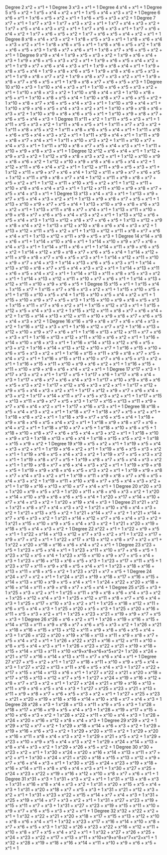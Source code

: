 

Degree 2
x^2 + x^1 + 1
Degree 3
x^3 + x^1 + 1
Degree 4
x^4 + x^1 + 1
Degree 5
x^5 + x^2 + 1
x^5 + x^4 + x^2 + x^1 + 1
x^5 + x^4 + x^3 + x^2 + 1
Degree 6
x^6 + x^1 + 1
x^6 + x^5 + x^2 + x^1 + 1
x^6 + x^5 + x^3 + x^2 + 1
Degree 7
x^7 + x^1 + 1
x^7 + x^3 + 1
x^7 + x^3 + x^2 + x^1 + 1
x^7 + x^4 + x^3 + x^2 + 1
x^7 + x^5 + x^4 + x^3 + x^2 + x^1 + 1
x^7 + x^6 + x^3 + x^1 + 1
x^7 + x^6 + x^4 + x^2 + 1
x^7 + x^6 + x^5 + x^2 + 1
x^7 + x^6 + x^5 + x^4 + x^2 + x^1 + 1
Degree 8
x^8 + x^4 + x^3 + x^2 + 1
x^8 + x^5 + x^3 + x^1 + 1
x^8 + x^6 + x^4 + x^3 + x^2 + x^1 + 1
x^8 + x^6 + x^5 + x^1 + 1
x^8 + x^6 + x^5 + x^2 + 1
x^8 + x^6 + x^5 + x^3 + 1
x^8 + x^7 + x^6 + x^1 + 1
x^8 + x^7 + x^6 + x^5 + x^2 + x^1 + 1
Degree 9
x^9 + x^4 + 1
x^9 + x^5 + x^3 + x^2 + 1
x^9 + x^6 + x^4 + x^3 + 1
x^9 + x^6 + x^5 + x^3 + x^2 + x^1 + 1
x^9 + x^6 + x^5 + x^4 + x^2 + x^1 + 1
x^9 + x^7 + x^6 + x^4 + x^3 + x^1 + 1
x^9 + x^8 + x^4 + x^1 + 1
x^9 + x^8 + x^5 + x^4 + 1
x^9 + x^8 + x^6 + x^5 + 1
x^9 + x^8 + x^6 + x^5 + x^3 + x^1 + 1
x^9 + x^8 + x^7 + x^2 + 1
x^9 + x^8 + x^7 + x^3 + x^2 + x^1 + 1
x^9 + x^8 + x^7 + x^6 + x^5 + x^1 + 1
x^9 + x^8 + x^7 + x^6 + x^5 + x^3 + 1
Degree 10
x^10 + x^3 + 1
x^10 + x^4 + x^3 + x^1 + 1
x^10 + x^6 + x^5 + x^3 + x^2 + x^1 + 1
x^10 + x^8 + x^3 + x^2 + 1
x^10 + x^8 + x^4 + x^3 + 1
x^10 + x^8 + x^5 + x^1 + 1
x^10 + x^8 + x^5 + x^4 + 1
x^10 + x^8 + x^7 + x^6 + x^5 + x^2 + 1
x^10 + x^8 + x^7 + x^6 + x^5 + x^4 + x^3 + x^1 + 1
x^10 + x^9 + x^4 + x^1 + 1
x^10 + x^9 + x^6 + x^5 + x^4 + x^3 + x^2 + x^1 + 1
x^10 + x^9 + x^8 + x^6 + x^3 + x^2 + 1
x^10 + x^9 + x^8 + x^6 + x^5 + x^1 + 1
x^10 + x^9 + x^8 + x^7 + x^6 + x^5 + x^4 + x^3 + 1
Degree 11
x^11 + x^2 + 1
x^11 + x^5 + x^3 + x^1 + 1
x^11 + x^5 + x^3 + x^2 + 1
x^11 + x^6 + x^5 + x^1 + 1
x^11 + x^7 + x^3 + x^2 + 1
x^11 + x^8 + x^5 + x^2 + 1
x^11 + x^8 + x^6 + x^5 + x^4 + x^1 + 1
x^11 + x^8 + x^6 + x^5 + x^4 + x^3 + x^2 + x^1 + 1
x^11 + x^9 + x^4 + x^1 + 1
x^11 + x^9 + x^8 + x^7 + x^4 + x^1 + 1
x^11 + x^10 + x^3 + x^2 + 1
x^11 + x^10 + x^7 + x^4 + x^3 + x^1 + 1
x^11 + x^10 + x^8 + x^7 + x^5 + x^4 + x^3 + x^1 + 1
x^11 + x^10 + x^9 + x^8 + x^3 + x^1 + 1
Degree 12
x^12 + x^6 + x^4 + x^1 + 1
x^12 + x^9 + x^3 + x^2 + 1
x^12 + x^9 + x^8 + x^3 + x^2 + x^1 + 1
x^12 + x^10 + x^9 + x^8 + x^6 + x^2 + 1
x^12 + x^10 + x^9 + x^8 + x^6 + x^5 + x^4 + x^2 + 1
x^12 + x^11 + x^6 + x^4 + x^2 + x^1 + 1
x^12 + x^11 + x^9 + x^5 + x^3 + x^1 + 1
x^12 + x^11 + x^9 + x^7 + x^6 + x^4 + 1
x^12 + x^11 + x^9 + x^7 + x^6 + x^5 + 1
x^12 + x^11 + x^9 + x^8 + x^7 + x^4 + 1
x^12 + x^11 + x^9 + x^8 + x^7 + x^5 + x^2 + x^1 + 1
x^12 + x^11 + x^10 + x^5 + x^2 + x^1 + 1
x^12 + x^11 + x^10 + x^8 + x^6 + x^4 + x^3 + x^1 + 1
x^12 + x^11 + x^10 + x^9 + x^8 + x^7 + x^5 + x^4 + x^3 + x^1 + 1
Degree 13
x^13 + x^4 + x^3 + x^1 + 1
x^13 + x^9 + x^7 + x^5 + x^4 + x^3 + x^2 + x^1 + 1
x^13 + x^9 + x^8 + x^7 + x^5 + x^1 + 1
x^13 + x^10 + x^9 + x^7 + x^5 + x^4 + 1
x^13 + x^10 + x^9 + x^8 + x^6 + x^3 + x^2 + x^1 + 1
x^13 + x^11 + x^8 + x^7 + x^4 + x^1 + 1
x^13 + x^11 + x^10 + x^9 + x^8 + x^7 + x^6 + x^5 + x^4 + x^3 + x^2 + x^1 + 1
x^13 + x^12 + x^6 + x^5 + x^4 + x^3 + 1
x^13 + x^12 + x^8 + x^7 + x^6 + x^5 + 1
x^13 + x^12 + x^9 + x^8 + x^4 + x^2 + 1
x^13 + x^12 + x^10 + x^8 + x^6 + x^4 + x^3 + x^2 + 1
x^13 + x^12 + x^11 + x^5 + x^2 + x^1 + 1
x^13 + x^12 + x^11 + x^8 + x^7 + x^6 + x^4 + x^1 + 1
x^13 + x^12 + x^11 + x^9 + x^5 + x^3 + 1
Degree 14
x^14 + x^8 + x^6 + x^1 + 1
x^14 + x^10 + x^6 + x^1 + 1
x^14 + x^10 + x^9 + x^7 + x^6 + x^4 + x^3 + x^1 + 1
x^14 + x^11 + x^6 + x^1 + 1
x^14 + x^11 + x^9 + x^6 + x^5 + x^2 + 1
x^14 + x^12 + x^9 + x^8 + x^7 + x^6 + x^5 + x^4 + 1
x^14 + x^12 + x^11 + x^9 + x^8 + x^7 + x^6 + x^5 + x^3 + x^1 + 1
x^14 + x^12 + x^11 + x^10 + x^9 + x^7 + x^4 + x^3 + 1
x^14 + x^13 + x^6 + x^5 + x^3 + x^1 + 1
x^14 + x^13 + x^10 + x^8 + x^7 + x^5 + x^4 + x^3 + x^2 + x^1 + 1
x^14 + x^13 + x^11 + x^6 + x^5 + x^4 + x^2 + x^1 + 1
x^14 + x^13 + x^11 + x^8 + x^5 + x^3 + x^2 + x^1 + 1
x^14 + x^13 + x^12 + x^11 + x^10 + x^7 + x^6 + x^1 + 1
x^14 + x^13 + x^12 + x^11 + x^10 + x^9 + x^6 + x^5 + 1
Degree 15
x^15 + x^1 + 1
x^15 + x^4 + 1
x^15 + x^7 + 1
x^15 + x^7 + x^6 + x^3 + x^2 + x^1 + 1
x^15 + x^10 + x^5 + x^1 + 1
x^15 + x^10 + x^5 + x^4 + 1
x^15 + x^10 + x^5 + x^4 + x^2 + x^1 + 1
x^15 + x^10 + x^9 + x^7 + x^5 + x^3 + 1
x^15 + x^10 + x^9 + x^8 + x^5 + x^3 + 1
x^15 + x^11 + x^7 + x^6 + x^2 + x^1 + 1
x^15 + x^12 + x^3 + x^1 + 1
x^15 + x^12 + x^5 + x^4 + x^3 + x^2 + 1
x^15 + x^12 + x^11 + x^8 + x^7 + x^6 + x^4 + x^2 + 1
x^15 + x^14 + x^13 + x^12 + x^11 + x^10 + x^9 + x^8 + x^7 + x^6 + x^5 + x^4 + x^3 + x^2 + 1
Degree 16
x^16 + x^9 + x^8 + x^7 + x^6 + x^4 + x^3 + x^2 + 1
x^16 + x^12 + x^3 + x^1 + 1
x^16 + x^12 + x^7 + x^2 + 1
x^16 + x^13 + x^12 + x^10 + x^9 + x^7 + x^6 + x^1 + 1
x^16 + x^13 + x^12 + x^11 + x^7 + x^6 + x^3 + x^1 + 1
x^16 + x^13 + x^12 + x^11 + x^10 + x^6 + x^2 + x^1 + 1
x^16 + x^14 + x^10 + x^8 + x^3 + x^1 + 1
x^16 + x^14 + x^13 + x^12 + x^6 + x^5 + x^3 + x^2 + 1
x^16 + x^14 + x^13 + x^12 + x^10 + x^7 + 1
x^16 + x^15 + x^10 + x^6 + x^5 + x^3 + x^2 + x^1 + 1
x^16 + x^15 + x^11 + x^9 + x^8 + x^7 + x^5 + x^4 + x^2 + x^1 + 1
x^16 + x^15 + x^11 + x^10 + x^7 + x^6 + x^5 + x^3 + x^2 + x^1 + 1
x^16 + x^15 + x^11 + x^10 + x^9 + x^6 + x^2 + x^1 + 1
x^16 + x^15 + x^11 + x^10 + x^9 + x^8 + x^6 + x^4 + x^2 + x^1 + 1
Degree 17
x^17 + x^3 + 1
x^17 + x^3 + x^2 + x^1 + 1
x^17 + x^5 + 1
x^17 + x^6 + 1
x^17 + x^8 + x^4 + x^3 + 1
x^17 + x^8 + x^7 + x^6 + x^4 + x^3 + 1
x^17 + x^10 + x^9 + x^8 + x^6 + x^5 + x^3 + x^2 + 1
x^17 + x^12 + x^6 + x^3 + x^2 + x^1 + 1
x^17 + x^12 + x^9 + x^5 + x^4 + x^3 + x^2 + x^1 + 1
x^17 + x^12 + x^9 + x^7 + x^6 + x^4 + x^3 + x^2 + 1
x^17 + x^14 + x^11 + x^7 + x^5 + x^3 + x^2 + x^1 + 1
x^17 + x^15 + x^13 + x^11 + x^9 + x^7 + x^5 + x^3 + 1
x^17 + x^15 + x^13 + x^11 + x^9 + x^7 + x^6 + x^4 + x^2 + x^1 + 1
x^17 + x^16 + x^3 + x^1 + 1
Degree 18
x^18 + x^5 + x^4 + x^3 + x^2 + x^1 + 1
x^18 + x^7 + 1
x^18 + x^7 + x^5 + x^2 + x^1 + 1
x^18 + x^8 + x^2 + x^1 + 1
x^18 + x^9 + x^7 + x^6 + x^5 + x^4 + 1
x^18 + x^9 + x^8 + x^6 + x^5 + x^4 + x^2 + x^1 + 1
x^18 + x^9 + x^8 + x^7 + x^6 + x^4 + x^2 + x^1 + 1
x^18 + x^10 + x^7 + x^5 + 1
x^18 + x^10 + x^8 + x^5 + 1
x^18 + x^10 + x^8 + x^7 + x^6 + x^5 + x^4 + x^3 + x^2 + x^1 + 1
x^18 + x^10 + x^9 + x^3 + 1
x^18 + x^13 + x^6 + x^4 + 1
x^18 + x^15 + x^5 + x^2 + 1
x^18 + x^15 + x^9 + x^2 + 1
Degree 19
x^19 + x^5 + x^2 + x^1 + 1
x^19 + x^5 + x^4 + x^3 + x^2 + x^1 + 1
x^19 + x^6 + x^2 + x^1 + 1
x^19 + x^6 + x^5 + x^3 + x^2 + x^1 + 1
x^19 + x^6 + x^5 + x^4 + x^3 + x^2 + 1
x^19 + x^7 + x^5 + x^3 + x^2 + x^1 + 1
x^19 + x^8 + x^7 + x^5 + 1
x^19 + x^8 + x^7 + x^5 + x^4 + x^3 + x^2 + x^1 + 1
x^19 + x^8 + x^7 + x^6 + x^4 + x^3 + x^2 + x^1 + 1
x^19 + x^9 + x^8 + x^5 + 1
x^19 + x^9 + x^8 + x^6 + x^5 + x^3 + x^2 + x^1 + 1
x^19 + x^9 + x^8 + x^7 + x^4 + x^3 + x^2 + x^1 + 1
x^19 + x^11 + x^9 + x^8 + x^7 + x^6 + x^5 + x^4 + x^3 + x^2 + 1
x^19 + x^11 + x^10 + x^8 + x^7 + x^5 + x^4 + x^3 + x^2 + x^1 + 1
x^19 + x^16 + x^13 + x^10 + x^7 + x^4 + x^1 + 1
Degree 20
x^20 + x^3 + 1
x^20 + x^9 + x^5 + x^3 + 1
x^20 + x^11 + x^8 + x^6 + x^3 + x^2 + 1
x^20 + x^14 + x^10 + x^9 + x^8 + x^6 + x^5 + x^4 + 1
x^20 + x^17 + x^14 + x^10 + x^7 + x^4 + x^3 + x^2 + 1
x^20 + x^19 + x^4 + x^3 + 1
Degree 21
x^21 + x^2 + 1
x^21 + x^8 + x^7 + x^4 + x^3 + x^2 + 1
x^21 + x^10 + x^6 + x^4 + x^3 + x^2 + 1
x^21 + x^13 + x^5 + x^2 + 1
x^21 + x^14 + x^7 + x^2 + 1
x^21 + x^14 + x^7 + x^6 + x^3 + x^2 + 1
x^21 + x^14 + x^12 + x^7 + x^6 + x^4 + x^3 + x^2 + 1
x^21 + x^15 + x^10 + x^9 + x^5 + x^4 + x^3 + x^2 + 1
x^21 + x^20 + x^19 + x^18 + x^5 + x^4 + x^3 + x^2 + 1
Degree 22
x^22 + x^1 + 1
x^22 + x^9 + x^5 + x^1 + 1
x^22 + x^14 + x^13 + x^12 + x^7 + x^3 + x^2 + x^1 + 1
x^22 + x^17 + x^9 + x^7 + x^2 + x^1 + 1
x^22 + x^17 + x^13 + x^12 + x^8 + x^7 + x^2 + x^1 + 1
x^22 + x^20 + x^18 + x^16 + x^6 + x^4 + x^2 + x^1 + 1
Degree 23
x^23 + x^5 + 1
x^23 + x^5 + x^4 + x^1 + 1
x^23 + x^11 + x^10 + x^7 + x^6 + x^5 + 1
x^23 + x^12 + x^5 + x^4 + 1
x^23 + x^15 + x^10 + x^9 + x^7 + x^5 + x^4 + x^3 + 1
x^23 + x^16 + x^13 + x^6 + x^5 + x^3 + 1
x^23 + x^17 + x^11 + x^5 + 1
x^23 + x^17 + x^11 + x^9 + x^8 + x^5 + x^4 + x^1 + 1
x^23 + x^18 + x^16 + x^13 + x^11 + x^8 + x^5 + x^2 + 1
x^23 + x^21 + x^7 + x^5 + 1
Degree 24
x^24 + x^7 + x^2 + x^1 + 1
x^24 + x^21 + x^19 + x^18 + x^17 + x^16 + x^15 + x^14 + x^13 + x^10 + x^9 + x^5 + x^4 + x^1 + 1
x^24 + x^22 + x^20 + x^18 + x^16 + x^14 + x^11 + x^9 + x^8 + x^7 + x^5 + x^4 + 1
Degree 25
x^25 + x^3 + 1
x^25 + x^3 + x^2 + x^1 + 1
x^25 + x^11 + x^9 + x^8 + x^6 + x^4 + x^3 + x^2 + 1
x^25 + x^12 + x^4 + x^3 + 1
x^25 + x^12 + x^11 + x^8 + x^7 + x^6 + x^4 + x^3 + 1
x^25 + x^17 + x^10 + x^3 + x^2 + x^1 + 1
x^25 + x^18 + x^12 + x^11 + x^6 + x^5 + x^4 + x^3 + 1
x^25 + x^20 + x^5 + x^3 + 1
x^25 + x^20 + x^16 + x^11 + x^5 + x^3 + x^2 + x^1 + 1
x^25 + x^23 + x^21 + x^19 + x^9 + x^7 + x^5 + x^3 + 1
Degree 26
x^26 + x^6 + x^2 + x^1 + 1
x^26 + x^19 + x^16 + x^15 + x^14 + x^13 + x^11 + x^9 + x^8 + x^7 + x^6 + x^5 + x^3 + x^2 + 1
x^26 + x^21 + x^18 + x^16 + x^15 + x^13 + x^12 + x^11 + x^9 + x^8 + x^6 + x^5 + x^4 + x^3 + 1
x^26 + x^22 + x^20 + x^19 + x^16 + x^13 + x^11 + x^9 + x^8 + x^7 + x^5 + x^4 + x^2 + x^1 + 1
x^26 + x^22 + x^21 + x^16 + x^12 + x^11 + x^10 + x^8 + x^5 + x^4 + x^3 + x^1 + 1
x^26 + x^23 + x^22 + x^21 + x^19 + x^18 + x^15 + x^14 + x^13 + x^11 + x^10 +x^9+x^8+x^6+x^5+x^2+ 1
x^26 + x^24 + x^21 + x^17 + x^16 + x^14 + x^13 + x^11 + x^7 + x^6 + x^4 + x^1 + 1
Degree 27
x^27 + x^5 + x^2 + x^1 + 1
x^27 + x^18 + x^11 + x^10 + x^9 + x^5 + x^4 + x^3 + 1
x^27 + x^22 + x^13 + x^11 + x^6 + x^5 + x^4 + x^3 + 1
x^27 + x^22 + x^17 + x^15 + x^14 + x^13 + x^6 + x^1 + 1
x^27 + x^22 + x^21 + x^20 + x^18 + x^17 + x^15 + x^13 + x^12 + x^7 + x^5 + 1
x^27 + x^24 + x^19 + x^16 + x^12 + x^8 + x^7 + x^3 + x^2 + x^1 + 1
x^27 + x^24 + x^21 + x^19 + x^16 + x^13 + x^11 + x^9 + x^6 + x^5 + x^4 + x^3 + 1
x^27 + x^25 + x^23 + x^21 + x^13 + x^11 + x^9 + x^8 + x^7 + x^6 + x^5 + x^3 + x^2 + x^1 + 1
x^27 + x^25 + x^23 + x^21 + x^20 + x^19 + x^18 + x^16 + x^14 + x^10 + x^8 + x^7 + x^4 + x^3 + 1
Degree 28
x^28 + x^3 + 1
x^28 + x^13 + x^11 + x^9 + x^5 + x^3 + 1
x^28 + x^18 + x^17 + x^16 + x^9 + x^5 + x^4 + x^3 + 1
x^28 + x^19 + x^17 + x^15 + x^10 + x^6 + x^3 + x^2 + 1
x^28 + x^22 + x^11 + x^10 + x^4 + x^3 + 1
x^28 + x^24 + x^20 + x^16 + x^12 + x^8 + x^4 + x^3 + 1
Degree 29
x^29 + x^2 + 1
x^29 + x^12 + x^7 + x^2 + 1
x^29 + x^18 + x^14 + x^6 + x^3 + x^2 + 1
x^29 + x^19 + x^16 + x^6 + x^3 + x^2 + 1
x^29 + x^20 + x^11 + x^2 + 1
x^29 + x^20 + x^16 + x^11 + x^8 + x^4 + x^3 + x^2 + 1
x^29 + x^21 + x^5 + x^2 + 1
x^29 + x^23 + x^10 + x^9 + x^5 + x^4 + x^3 + x^2 + 1
x^29 + x^24 + x^14 + x^13 + x^8 + x^4 + x^3 + x^2 + 1
x^29 + x^26 + x^5 + x^2 + 1
Degree 30
x^30 + x^23 + x^2 + x^1 + 1
x^30 + x^24 + x^20 + x^16 + x^14 + x^13 + x^11 + x^7 + x^2 + x^1 + 1
x^30 + x^24 + x^21 + x^20 + x^18 + x^15 + x^13 + x^12 + x^9 + x^7 + x^6 + x^4 + x^3 + x^1 + 1
x^30 + x^25 + x^24 + x^23 + x^19 + x^18 + x^16 + x^14 + x^11 + x^8 + x^6 + x^4 + x^3 + x^1 + 1
x^30 + x^27 + x^25 + x^24 + x^23 + x^22 + x^19 + x^16 + x^12 + x^10 + x^8 + x^7 + x^6 + x^1 + 1
Degree 31
x^31 + x^3 + 1
x^31 + x^3 + x^2 + x^1 + 1
x^31 + x^13 + x^8 + x^3 + 1
x^31 + x^16 + x^8 + x^4 + x^3 + x^2 + 1
x^31 + x^20 + x^15 + x^5 + x^4 + x^3 + 1
x^31 + x^20 + x^18 + x^7 + x^5 + x^3 + 1
x^31 + x^21 + x^12 + x^3 + x^2 + x^1 + 1
x^31 + x^23 + x^22 + x^15 + x^14 + x^7 + x^4 + x^3 + 1
x^31 + x^25 + x^19 + x^14 + x^7 + x^3 + x^2 + x^1 + 1
x^31 + x^27 + x^23 + x^19 + x^15 + x^11 + x^7 + x^3 + 1
x^31 + x^27 + x^23 + x^19 + x^15 + x^11 + x^10 + x^9 + x^7 + x^6 + x^5 + x^3 + x^2 + x^1 + 1
Degree 32
x^32 + x^22 + x^2 + x^1 + 1
x^32 + x^22 + x^21 + x^20 + x^18 + x^17 + x^15 + x^13 + x^12 + x^10 + x^8 + x^6 + x^4 + x^1 + 1
x^32 + x^23 + x^17 + x^16 + x^14 + x^10 + x^8 + x^7 + x^6 + x^5 + x^3 + 1
x^32 + x^26 + x^23 + x^22 + x^16 + x^12 + x^11 + x^10 + x^8 + x^7 + x^5 + x^4 + x^2 + x^1 + 1
x^32 + x^27 + x^26 + x^25 + x^24 + x^23 + x^22 + x^17 + x^13 + x^11 + x^10+x^9+x^8+x^7+x^2+x^1 + 1
x^32 + x^28 + x^19 + x^18 + x^16 + x^14 + x^11 + x^10 + x^9 + x^6 + x^5 + x^1 + 1
                       
